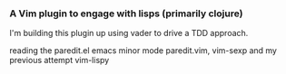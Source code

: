 ### A Vim plugin to engage with lisps (primarily clojure)

I'm building this plugin up using vader to drive a TDD approach.

reading the paredit.el emacs minor mode
paredit.vim, vim-sexp and my previous attempt vim-lispy
